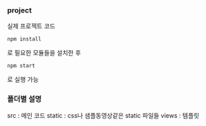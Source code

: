 ### project
실제 프로젝트 코드  
```
npm install
```
로 필요한 모듈들을 설치한 후

```
npm start
```
로 실행 가능

### 폴더별 설명
src : 메인 코드
static : css나 샘플동영상같은 static 파일들
views : 템플릿
